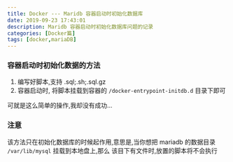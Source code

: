 ```yaml
---
title: Docker --- Maridb 容器启动时初始化数据库
date: 2019-09-23 17:43:01
description: Maridb 容器启动时初始化数据库问题的记录
categories: [Docker篇]
tags: [docker,mariaDB]
---
```


<!-- more -->
### 容器启动时初始化数据的方法
1. 编写好脚本,支持 .sql;.sh;.sql.gz
2. 容器启动时, 将脚本挂载到容器的 `/docker-entrypoint-initdb.d` 目录下即可

可就是这么简单的操作,我却没有成功...

### 注意
该方法只在初始化数据库的时候起作用,意思是,当你想把 mariadb 的数据目录 `/var/lib/mysql` 挂载到本地盘上,那么 该目下有文件时,放置的脚本将不会执行
